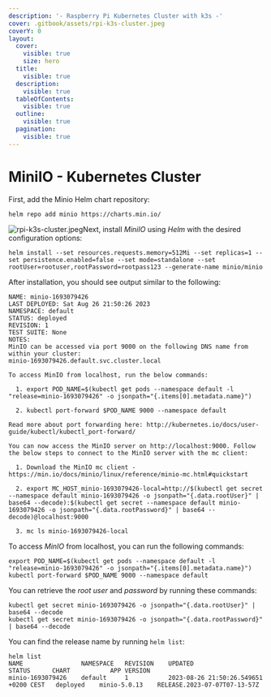 ```yaml
---
description: '- Raspberry Pi Kubernetes Cluster with k3s -'
cover: .gitbook/assets/rpi-k3s-cluster.jpeg
coverY: 0
layout:
  cover:
    visible: true
    size: hero
  title:
    visible: true
  description:
    visible: true
  tableOfContents:
    visible: true
  outline:
    visible: true
  pagination:
    visible: true
---
```


# MiniIO - Kubernetes Cluster

First, add the Minio Helm chart repository:

```
helm repo add minio https://charts.min.io/
```

![rpi-k3s-cluster.jpeg](https://www.gitbook.com/cdn-cgi/image/width=32,dpr=2,format=auto/https%3A%2F%2Ffiles.gitbook.com%2Fv0%2Fb%2Fgitbook-x-prod.appspot.com%2Fo%2Fspaces%2FksNzGarwZ6lTZUvW2BsD%2Fuploads%2FlnCfljPnBM1IJOv8X8NX%2Frpi-k3s-cluster.jpeg%3Falt%3Dmedia%26token%3D7bedfac2-d6b2-41ce-90f1-ab4368229656)Next, install _MiniIO_ using _Helm_ with the desired configuration options:

```
helm install --set resources.requests.memory=512Mi --set replicas=1 --set persistence.enabled=false --set mode=standalone --set rootUser=rootuser,rootPassword=rootpass123 --generate-name minio/minio
```

After installation, you should see output similar to the following:

```
NAME: minio-1693079426
LAST DEPLOYED: Sat Aug 26 21:50:26 2023
NAMESPACE: default
STATUS: deployed
REVISION: 1
TEST SUITE: None
NOTES:
MinIO can be accessed via port 9000 on the following DNS name from within your cluster:
minio-1693079426.default.svc.cluster.local

To access MinIO from localhost, run the below commands:

  1. export POD_NAME=$(kubectl get pods --namespace default -l "release=minio-1693079426" -o jsonpath="{.items[0].metadata.name}")

  2. kubectl port-forward $POD_NAME 9000 --namespace default

Read more about port forwarding here: http://kubernetes.io/docs/user-guide/kubectl/kubectl_port-forward/

You can now access the MinIO server on http://localhost:9000. Follow the below steps to connect to the MinIO server with the mc client:

  1. Download the MinIO mc client - https://min.io/docs/minio/linux/reference/minio-mc.html#quickstart

  2. export MC_HOST_minio-1693079426-local=http://$(kubectl get secret --namespace default minio-1693079426 -o jsonpath="{.data.rootUser}" | base64 --decode):$(kubectl get secret --namespace default minio-1693079426 -o jsonpath="{.data.rootPassword}" | base64 --decode)@localhost:9000

  3. mc ls minio-1693079426-local
```

To access _MinIO_ from localhost, you can run the following commands:

```
export POD_NAME=$(kubectl get pods --namespace default -l "release=minio-1693079426" -o jsonpath="{.items[0].metadata.name}")
kubectl port-forward $POD_NAME 9000 --namespace default
```

You can retrieve the _root user_ and _password_ by running these commands:

```
kubectl get secret minio-1693079426 -o jsonpath="{.data.rootUser}" | base64 --decode
kubectl get secret minio-1693079426 -o jsonpath="{.data.rootPassword}" | base64 --decode
```

You can find the release name by running `helm list`:

```
helm list
NAME            	NAMESPACE	REVISION	UPDATED                              	STATUS  	CHART       	APP VERSION
minio-1693079426	default  	1       	2023-08-26 21:50:26.549651 +0200 CEST	deployed	minio-5.0.13	RELEASE.2023-07-07T07-13-57Z
```
